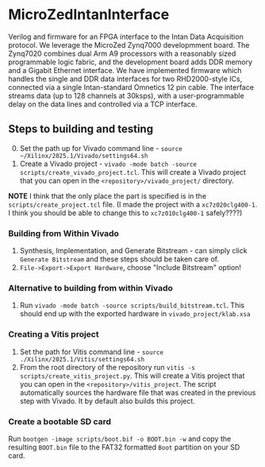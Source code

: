 # MicroZedIntanInterface
Verilog and firmware for an FPGA interface to the Intan Data Acquisition protocol. We leverage the MicroZed 
Zynq7000 developmment board. The Zynq7020 combines dual Arm A9 processors with a reasonably sized programmable
logic fabric, and the development board adds DDR memory and a Gigabit Ethernet interface. We have implemented
firmware which handles the single and DDR data interfaces for two RHD2000-style ICs, connected via a single
Intan-standard Omnetics 12 pin cable. The interface streams data (up to 128 channels at 30ksps), with a 
user-programmable delay on the data lines and controlled via a TCP interface.

## Steps to building and testing
0. Set the path up for Vivado command line - `source ~/Xilinx/2025.1/Vivado/settings64.sh`
1. Create a Vivado project  - `vivado -mode batch -source scripts/create_vivado_project.tcl`. This will
  create a Vivado project that you can open in the `<repository>/vivado_project/` directory.

**NOTE** I think that the only place the part is specified is in the `scripts/create_project.tcl` file.
(I made the project with a `xc7z020clg400-1`. I think you should be able to change this to 
`xc7z010clg400-1` safely????)

### Building from Within Vivado
1. Synthesis, Implementation, and Generate Bitstream - can simply click `Generate Bitstream` and these steps should be taken care of.
2. `File->Export->Export Hardware`, choose "Include Bitstream" option!

### Alternative to building from within Vivado
1. Run `vivado -mode batch -source scripts/build_bitstream.tcl`. This should end up with the exported hardware in `vivado_project/klab.xsa`


### Creating a Vitis project
1. Set the path for Vitis command line - `source ./Xilinx/2025.1/Vitis/settings64.sh`
2. From the root directory of the repository run `vitis -s scripts/create_vitis_project.py`. This will
  create a Vitis project that you can open in the `<repository>/vitis_project`. The script automatically
  sources the hardware file that was created in the previous step with Vivado. It by default also builds
  this project.

### Create a bootable SD card
Run `bootgen -image scripts/boot.bif -o BOOT.bin -w` and copy the resulting `BOOT.bin` file to the FAT32
formatted `Boot` partition on your SD card.

